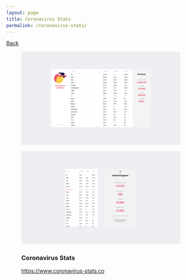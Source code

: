 ```yaml
---
layout: page
title: Coronavirus Stats
permalink: /coronavirus-stats/
---
```


<div class="back">
    <a href="/">Back</a>
</div>

<div class="container">
    <div class="image coronavirus-stats">
        <figure>
            <img src="/assets/images/coronavirus-stats-1.png">
        </figure>
        <figure>
            <img src="/assets/images/coronavirus-stats-2.png">
            <figcaption>
                <h3>Coronavirus Stats</h3>
                <a href="https://www.coronavirus-stats.co" target="_blank">https://www.coronavirus-stats.co</a>
            </figcaption>
        </figure>
    </div>
</div>
